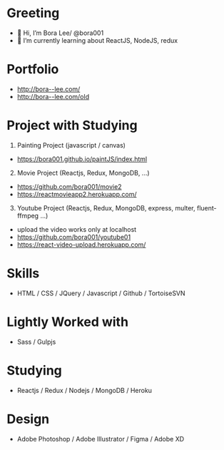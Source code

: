 # Greeting
- 👋 Hi, I’m Bora Lee/ @bora001
- 🌱 I’m currently learning about ReactJS, NodeJS, redux

# Portfolio
- http://bora--lee.com/
- http://bora--lee.com/old

# Project with Studying 
1. Painting Project (javascript / canvas)
- https://bora001.github.io/paintJS/index.html

2. Movie Project (Reactjs, Redux, MongoDB, ...)
- https://github.com/bora001/movie2
- https://reactmovieapp2.herokuapp.com/

3. Youtube Project (Reactjs, Redux, MongoDB, express, multer, fluent-ffmpeg ...)
- upload the video works only at localhost
- https://github.com/bora001/youtube01
- https://react-video-upload.herokuapp.com/

# Skills
- HTML / CSS / JQuery / Javascript / Github / TortoiseSVN  

# Lightly Worked with
- Sass / Gulpjs

# Studying
- Reactjs / Redux / Nodejs / MongoDB / Heroku 

# Design
- Adobe Photoshop / Adobe Illustrator / Figma / Adobe XD
